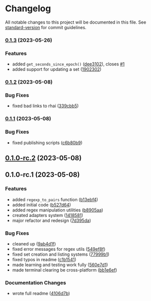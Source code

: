 # Changelog

All notable changes to this project will be documented in this file. See [standard-version](https://github.com/conventional-changelog/standard-version) for commit guidelines.

### [0.1.3](https://github.com/arctic-hen7/forne/compare/v0.1.2...v0.1.3) (2023-05-26)


### Features

* added `get_seconds_since_epoch()` ([dee3102](https://github.com/arctic-hen7/forne/commit/dee31024f0421ca9f0bb041037af902fb40b81c6)), closes [#1](https://github.com/arctic-hen7/forne/issues/1)
* added support for updating a set ([1902302](https://github.com/arctic-hen7/forne/commit/19023024d4f72c6618675457beaf541f9cb900aa))

### [0.1.2](https://github.com/arctic-hen7/forne/compare/v0.1.1...v0.1.2) (2023-05-08)


### Bug Fixes

* fixed bad links to rhai ([339cbb5](https://github.com/arctic-hen7/forne/commit/339cbb5b3bd9505f7188e9d101d0cb4b7052b097))

### [0.1.1](https://github.com/arctic-hen7/forne/compare/v0.1.0-rc.2...v0.1.1) (2023-05-08)


### Bug Fixes

* fixed publishing scripts ([c6b80b9](https://github.com/arctic-hen7/forne/commit/c6b80b90719df5b868c541b4fcd4166d188009f9))

## [0.1.0-rc.2](https://github.com/arctic-hen7/forne/compare/v0.1.0-rc.1...v0.1.0-rc.2) (2023-05-08)

## 0.1.0-rc.1 (2023-05-08)


### Features

* added `regexp_to_pairs` function ([b13ebf4](https://github.com/arctic-hen7/forne/commit/b13ebf4e3e2724f065a47cc5cfc79f357fef78ae))
* added initial code ([b527d64](https://github.com/arctic-hen7/forne/commit/b527d6422c13b2e6c3eab28ece66f12f327ffa30))
* added regex manipulation utilities ([b8905aa](https://github.com/arctic-hen7/forne/commit/b8905aa6c5ffcf2e14f1209219a334d1fa7e9336))
* created adapters system ([1418581](https://github.com/arctic-hen7/forne/commit/1418581f18ba766e9d4e3f99fd542cfefbb96421))
* major refactor and redesign ([7d395da](https://github.com/arctic-hen7/forne/commit/7d395da0d94c417479fae1fdc52ffe93a4c571d4))


### Bug Fixes

* cleaned up ([9ab4d1f](https://github.com/arctic-hen7/forne/commit/9ab4d1fe198a2274ee65cbeebe84a813f960be48))
* fixed error messages for regex utils ([549ef8f](https://github.com/arctic-hen7/forne/commit/549ef8fd6427b99b13244982bb02e73d8503e651))
* fixed set creation and listing systems ([77999b1](https://github.com/arctic-hen7/forne/commit/77999b1658c09b4a88d2c907c02f45973d849657))
* fixed typos in readme ([c1b1541](https://github.com/arctic-hen7/forne/commit/c1b15415be3e82e0f290852480b95538ad81fa51))
* made learning and testing work fully ([560e7d1](https://github.com/arctic-hen7/forne/commit/560e7d14e08997ddedbe802a60ec41b84361b455))
* made terminal clearing be cross-platform ([bb1e6ef](https://github.com/arctic-hen7/forne/commit/bb1e6ef4dd43b3d1cdd903384095dd2279b7f6f8))


### Documentation Changes

* wrote full readme ([4106d7b](https://github.com/arctic-hen7/forne/commit/4106d7b68c6f54c89369fe5c5657bc1247703e3c))
